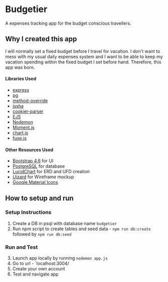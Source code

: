 # Budgetier

A expenses tracking app for the budget conscious travellers.

## Why I created this app

I will normally set a fixed budget before I travel for vacation. I don't want to mess with my usual daily expenses system and I want to be able to keep my vacation spending within the fixed budget I set before hand. Therefore, this app was born.

#### Libraries Used

- [express](https://www.npmjs.com/package/express)
- [pg](https://www.npmjs.com/package/pg)
- [method-override](https://www.npmjs.com/package/method-override)
- [jssha](https://www.npmjs.com/package/jssha)
- [cookier-parser](https://www.npmjs.com/package/cookie-parser)
- [EJS](https://ejs.co/)
- [Nodemon](https://www.npmjs.com/package/nodemon)
- [Moment.js](https://momentjs.com/)
- [chart.js](https://www.chartjs.org/)
- [fuse.js](https://fusejs.io/)

#### Other Resources Used

- [Bootstrap 4.6](https://getbootstrap.com/) for UI
- [PostgreSQL](https://www.postgresql.org/) for database
- [LucidChart](https://www.lucidchart.com/pages/) for ERD and UFD creation
- [Uizard](https://uizard.io/) for Wireframe mockup
- [Google Material Icons](https://fonts.google.com/icons)

## How to setup and run

### Setup Instructions

1. Create a DB in psql with database name `budgetier`
2. Run npm script to create tables and seed data - `npm run db:create` followed by `npm run db:seed`

### Run and Test

3. Launch app locally by running `nodemon app.js`
4. Go to url - `localhost:3004/
5. Create your own account
6. Test and navigate app
